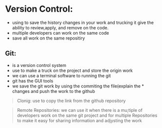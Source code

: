 # Version Control:
* using to save the history changes in your work and trucking it give   the ability to review,apply, and remove on the code.
* multiple developers can work on the same code
* save all work on the same repositiry



## Git:
* is a version control system
* use to make a truck on the project and store the origin work
* we can use a terminal software to running the git
* git has the GUI tools
* we save the git work by using the commiting the file(explain the     * changes and push the work to the github

> Clonig:
use to copy the link from the github repository

> Remote Repositories:
we can use it when there is a mu;tiple of developers work on the same git project and for multiple Repositories to make it easy for sharing information and adjysting the work
